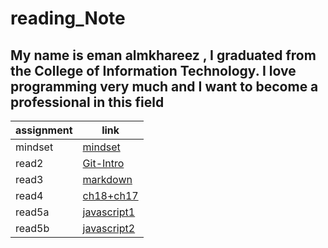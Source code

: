 # reading_Note

## My name is eman almkhareez , I graduated from the College of Information Technology. I love programming very much and I want to become a professional in this field

| assignment      | link                      |
|-----------------|---------------------------|
| mindset         | [mindset](mindset.md )    |
| read2           | [Git-Intro](read2.md)     |
| read3           |  [markdown](read3.md)     |
| read4           |[ch18+ch17](readch18&ch17) |
|read5a           |[javascript1](read5a.md)   |
|read5b           |[javascript2](read5b.md)   | 



